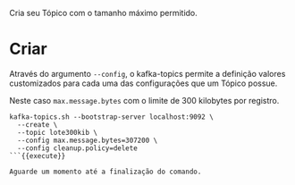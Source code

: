 Cria seu Tópico com o tamanho máximo permitido. 

# Criar

Através do argumento `--config`, o kafka-topics permite a definição valores customizados para
cada uma das configurações que um Tópico possue.

Neste caso `max.message.bytes` com o limite de 300 kilobytes por registro.

```
kafka-topics.sh --bootstrap-server localhost:9092 \
  --create \
  --topic lote300kib \
  --config max.message.bytes=307200 \
  --config cleanup.policy=delete
```{{execute}}

Aguarde um momento até a finalização do comando.
